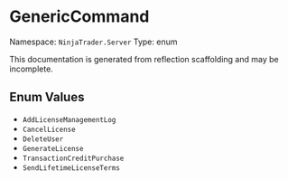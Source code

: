 # GenericCommand

Namespace: `NinjaTrader.Server`
Type: enum

This documentation is generated from reflection scaffolding and may be incomplete.

## Enum Values
- `AddLicenseManagementLog`
- `CancelLicense`
- `DeleteUser`
- `GenerateLicense`
- `TransactionCreditPurchase`
- `SendLifetimeLicenseTerms`
